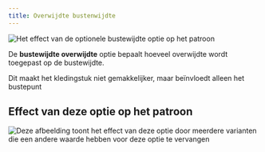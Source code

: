 ```yaml
---
title: Overwijdte bustenwijdte
---
```


![Het effect van de optionele bustewijdte optie op het patroon](sample.png)

De **bustewijdte overwijdte** optie bepaalt hoeveel overwijdte wordt toegepast op de bustewijdte.

<Note>Dit maakt het kledingstuk niet gemakkelijker, maar beïnvloedt alleen het bustepunt</Note>

## Effect van deze optie op het patroon

![Deze afbeelding toont het effect van deze optie door meerdere varianten die een andere waarde hebben voor deze optie te vervangen](bella_bustspanease_sample.svg "Effect van deze optie op het patroon")
